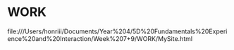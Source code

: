 # WORK
file:///Users/honriii/Documents/Year%204/5D%20Fundamentals%20Experience%20and%20Interaction/Week%207+9/WORK/MySite.html
